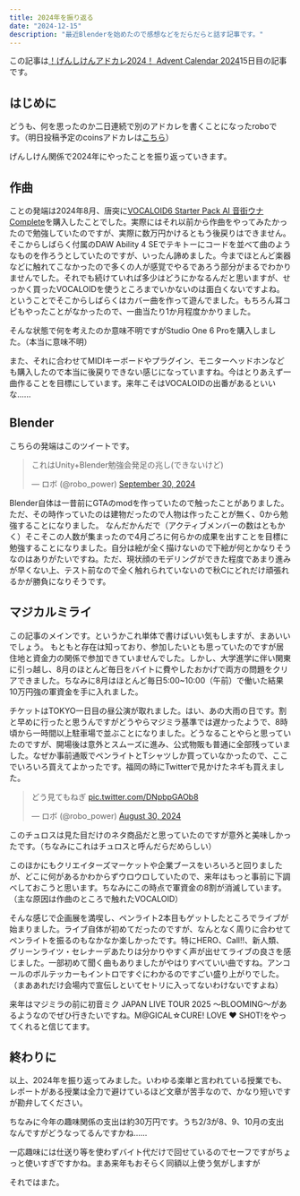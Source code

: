 ```yaml
---
title: 2024年を振り返る
date: "2024-12-15"
description: "最近Blenderを始めたので感想などをだらだらと話す記事です。"
---
```


この記事は[！げんしけんアドカレ2024！ Advent Calendar 2024](https://adventar.org/calendars/10436)15日目の記事です。

## はじめに
どうも、何を思ったのか二日連続で別のアドカレを書くことになったroboです。（明日投稿予定のcoinsアドカレは[こちら](https://adventar.org/calendars/10367)）

げんしけん関係で2024年にやったことを振り返っていきます。

## 作曲
ことの発端は2024年8月、唐突に[VOCALOID6 Starter Pack AI 音街ウナ Complete](https://www.ssw.co.jp/products/vocaloid6/otomachiuna/lineup.html)を購入したことでした。実際にはそれ以前から作曲をやってみたかったので勉強していたのですが、実際に数万円かけるともう後戻りはできません。そこからしばらく付属のDAW Ability 4 SEでテキトーにコードを並べて曲のようなものを作ろうとしていたのですが、いったん諦めました。今までほとんど楽器などに触れてこなかったので多くの人が感覚でやるであろう部分がまるでわかりませんでした。それでも続けていれば多少はどうにかなるんだと思いますが、せっかく買ったVOCALOIDを使うところまでいかないのは面白くないですよね。ということでそこからしばらくはカバー曲を作って遊んでました。もちろん耳コピもやったことがなかったので、一曲当たり1か月程度かかりました。

そんな状態で何を考えたのか意味不明ですがStudio One 6 Proを購入しました。（本当に意味不明）

また、それに合わせてMIDIキーボードやプラグイン、モニターヘッドホンなども購入したので本当に後戻りできない感じになっていますね。今はとりあえず一曲作ることを目標にしています。来年こそはVOCALOIDの出番があるといいな......

## Blender
こちらの発端はこのツイートです。
<blockquote class="twitter-tweet"><p lang="ja" dir="ltr">これはUnity+Blender勉強会発足の兆し(できないけど)</p>&mdash; ロボ (@robo_power) <a href="https://twitter.com/robo_power/status/1840624427530407975?ref_src=twsrc%5Etfw">September 30, 2024</a></blockquote> <script async src="https://platform.twitter.com/widgets.js" charset="utf-8"></script> 

Blender自体は一昔前にGTAのmodを作っていたので触ったことがありました。ただ、その時作っていたのは建物だったので人物は作ったことが無く、0から勉強することになりました。
なんだかんだで（アクティブメンバーの数はともかく）そこそこの人数が集まったので4月ごろに何らかの成果を出すことを目標に勉強することになりました。自分は絵が全く描けないので下絵が何とかなりそうなのはありがたいですね。ただ、現状顔のモデリングができた程度であまり進みが早くない上、テスト前なので全く触れられていないので秋Cにどれだけ頑張れるかが勝負になりそうです。

## マジカルミライ
この記事のメインです。というかこれ単体で書けばいい気もしますが、まあいいでしょう。
もともと存在は知っており、参加したいとも思っていたのですが居住地と資金力の関係で参加できていませんでした。しかし、大学進学に伴い関東に引っ越し、8月のほとんど毎日をバイトに費やしたおかげで両方の問題をクリアできました。ちなみに8月はほとんど毎日5:00~10:00（午前）で働いた結果10万円強の軍資金を手に入れました。

チケットはTOKYO一日目の昼公演が取れました。はい、あの大雨の日です。割と早めに行ったと思うんですがどうやらマジミラ基準では遅かったようで、8時頃から一時間以上駐車場で並ぶことになりました。どうなることやらと思っていたのですが、開場後は意外とスムーズに進み、公式物販も普通に全部残っていました。なぜか事前通販でペンライトとTシャツしか買っていなかったので、ここでいろいろ買えてよかったです。福岡の時にTwitterで見かけたネギも買えました。
<blockquote class="twitter-tweet"><p lang="ja" dir="ltr">どう見てもねぎ <a href="https://t.co/DNpbpGAOb8">pic.twitter.com/DNpbpGAOb8</a></p>&mdash; ロボ (@robo_power) <a href="https://twitter.com/robo_power/status/1829340020936986756?ref_src=twsrc%5Etfw">August 30, 2024</a></blockquote> <script async src="https://platform.twitter.com/widgets.js" charset="utf-8"></script> 

このチュロスは見た目だけのネタ商品だと思っていたのですが意外と美味しかったです。（ちなみにこれはチュロスと呼んだらだめらしい）

このほかにもクリエイターズマーケットや企業ブースをいろいろと回りましたが、どこに何があるかわからずウロウロしていたので、来年はもっと事前に下調べしておこうと思います。ちなみにこの時点で軍資金の8割が消滅しています。（主な原因は作曲のところで触れたVOCALOID）

そんな感じで企画展を満喫し、ペンライト2本目もゲットしたところでライブが始まりました。ライブ自体が初めてだったのですが、なんとなく周りに合わせてペンライトを振るのもなかなか楽しかったです。特にHERO、Call!!、新人類、グリーンライツ・セレナーデあたりは分かりやすく声が出せてライブの良さを感じました。一部初めて聞く曲もありましたがやはりすべていい曲ですね。アンコールのボルテッカーもイントロですぐにわかるのですごい盛り上がりでした。（まああれだけ会場内で宣伝しといてセトリに入ってないわけないですよね）

来年はマジミラの前に初音ミク JAPAN LIVE TOUR 2025 ～BLOOMING～があるようなのでぜひ行きたいですね。M@GICAL☆CURE! LOVE ♥ SHOT!をやってくれると信じてます。

## 終わりに
以上、2024年を振り返ってみました。いわゆる楽単と言われている授業でも、レポートがある授業は全力で避けているほど文章が苦手なので、かなり短いですが勘弁してください。

ちなみに今年の趣味関係の支出は約30万円です。うち2/3が8、9、10月の支出なんですがどうなってるんですかね......

一応趣味には仕送り等を使わずバイト代だけで回せているのでセーフですがちょっと使いすぎですかね。まあ来年もおそらく同額以上使う気がしますが

それではまた。